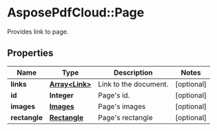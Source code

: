 ﻿# AsposePdfCloud::Page
Provides link to page.

## Properties
Name | Type | Description | Notes
------------ | ------------- | ------------- | -------------
**links** | [**Array&lt;Link&gt;**](Link.md) | Link to the document. | [optional] 
**id** | **Integer** | Page&#39;s id. | [optional] 
**images** | [**Images**](Images.md) | Page&#39;s images | [optional] 
**rectangle** | [**Rectangle**](Rectangle.md) | Page&#39;s rectangle | [optional] 


